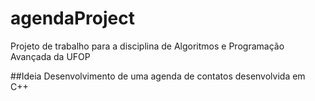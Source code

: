 # agendaProject
Projeto de trabalho para a disciplina de Algoritmos e Programação Avançada da UFOP 

##Ideia 
Desenvolvimento de uma agenda de contatos desenvolvida em C++ 
